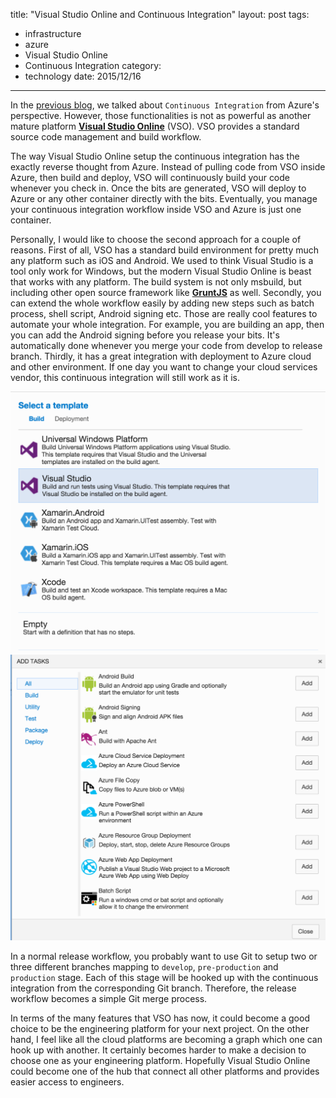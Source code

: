 title: "Visual Studio Online and Continuous Integration"
layout: post
tags:
- infrastructure
- azure
- Visual Studio Online
- Continuous Integration
category:
- technology
date: 2015/12/16
---

In the [previous blog][0], we talked about `Continuous Integration` from Azure's perspective. However, those functionalities is not as powerful as another mature platform **[Visual Studio Online][1]** (VSO). VSO provides a standard source code management and build workflow.

The way Visual Studio Online setup the continuous integration has the exactly reverse thought from Azure. Instead of pulling code from VSO inside Azure, then build and deploy, VSO will continuously build your code whenever you check in. Once the bits are generated, VSO will deploy to Azure or any other container directly with the bits. Eventually, you manage your continuous integration workflow inside VSO and Azure is just one container.

<!-- more -->

Personally, I would like to choose the second approach for a couple of reasons. First of all, VSO has a standard build environment for pretty much any platform such as iOS and Android. We used to think Visual Studio is a tool only work for Windows, but the modern Visual Studio Online is beast that works with any platform. The build system is not only msbuild, but including other open source framework like **[GruntJS][2]** as well. Secondly, you can extend the whole workflow easily by adding new steps such as batch process, shell script, Android signing etc. Those are really cool features to automate your whole integration. For example, you are building an app, then you can add the Android signing before you release your bits. It's automatically done whenever you merge your code from develop to release branch. Thirdly, it has a great integration with deployment to Azure cloud and other environment. If one day you want to change your cloud services vendor, this continuous integration will still work as it is.

![Alt text](/images/environment.png)
![Alt text](/images/task.png)

In a normal release workflow, you probably want to use Git to setup two or three different branches mapping to `develop`, `pre-production` and `production` stage. Each of this stage will be hooked up with the continuous integration from the corresponding Git branch. Therefore, the release workflow becomes a simple Git merge process.

In terms of the many features that VSO has now, it could become a good choice to be the engineering platform for your next project. On the other hand, I feel like all the cloud platforms are becoming a graph which one can hook up with another. It certainly becomes harder to make a decision to choose one as your engineering platform. Hopefully Visual Studio Online could become one of the hub that connect all other platforms and provides easier access to engineers.

[0]: /2015/11/21/PaaS-And-Continuous-Integration/
[1]: https://www.visualstudio.com
[2]: http://gruntjs.com/